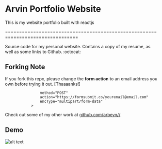 # Arvin Portfolio Website

This is my website portfolio built with reactjs


================================================================================

Source code for my personal website. Contains a copy of my resume,
as well as some links to Github. :octocat:

## Forking Note

If you fork this repo, please change the **form action** to an email address you own before trying it out. [Thaaaanks!]

```<form
				method="POST"
				action="https://formsubmit.co/youremail@email.com"
				encType="multipart/form-data"
			>
```



Check out some of my other work at
[github.com/arbeyn//](https://github.com/arbeyn//)

## Demo

![alt text](https://github.com/arbeyn/portfolio/blob/master/demo.png)
